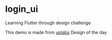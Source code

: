 # login_ui

Learning Flutter through design challenge

This demo is made from [uplabs](https://www.uplabs.com/posts/login-screen-3a42ab1a-677e-4e0a-917e-d7ad52a94965) Design of the day
